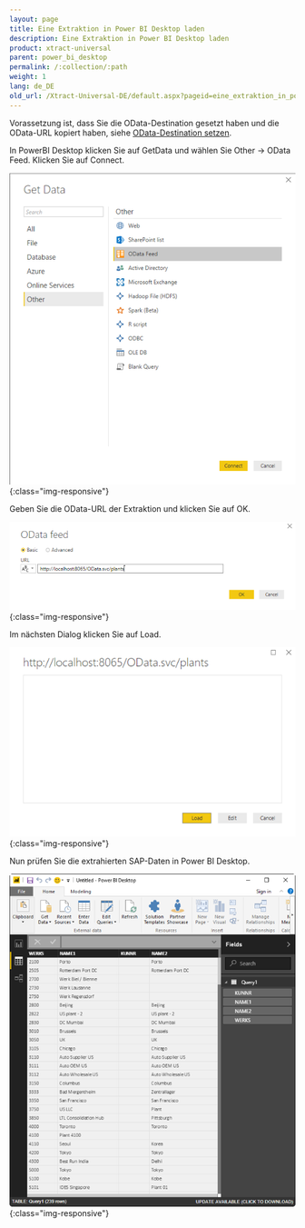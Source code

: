 ```yaml
---
layout: page
title: Eine Extraktion in Power BI Desktop laden
description: Eine Extraktion in Power BI Desktop laden
product: xtract-universal
parent: power_bi_desktop
permalink: /:collection/:path
weight: 1
lang: de_DE
old_url: /Xtract-Universal-DE/default.aspx?pageid=eine_extraktion_in_power_bi_desktop_laden
---
```


Vorassetzung ist, dass Sie die OData-Destination gesetzt haben und die OData-URL kopiert haben, siehe [OData-Destination setzen](../odata-atom/odata_destination_setzen). 

In PowerBI Desktop klicken Sie auf GetData und wählen Sie Other -> OData Feed. Klicken Sie auf Connect. 

![xu_pbd_getodata](/img/content/xu_pbd_getodata.png){:class="img-responsive"}

Geben Sie die OData-URL der Extraktion und klicken Sie auf OK. 

![xu_pbd_url](/img/content/xu_pbd_url.png){:class="img-responsive"}

Im nächsten Dialog klicken Sie auf Load.

![xu_pbd_load](/img/content/xu_pbd_load.png){:class="img-responsive"}

Nun prüfen Sie die extrahierten SAP-Daten in Power BI Desktop. 

![xu_pbd_data](/img/content/xu_pbd_data.png){:class="img-responsive"}
